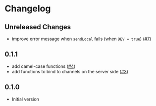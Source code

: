 # Changelog

## Unreleased Changes

- improve error message when `sendLocal` fails (when `DEV = true`) ([#7](https://github.com/seaofvoices/crosswalk-channels/pull/7))

## 0.1.1

- add camel-case functions ([#4](https://github.com/seaofvoices/crosswalk-channels/pull/4))
- add functions to bind to channels on the server side ([#3](https://github.com/seaofvoices/crosswalk-channels/pull/3))

## 0.1.0

- Initial version
